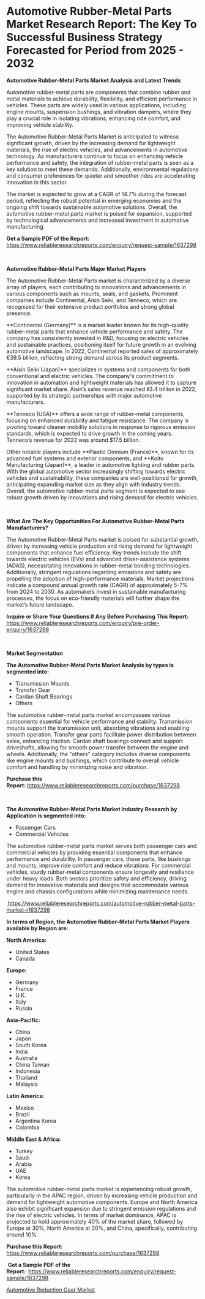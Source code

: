 <p><h1>Automotive Rubber-Metal Parts Market Research Report: The Key To Successful Business Strategy Forecasted for Period from 2025 - 2032</h1></p><p><strong>Automotive Rubber-Metal Parts Market Analysis and Latest Trends</strong></p>
<p><p>Automotive rubber-metal parts are components that combine rubber and metal materials to achieve durability, flexibility, and efficient performance in vehicles. These parts are widely used in various applications, including engine mounts, suspension bushings, and vibration dampers, where they play a crucial role in isolating vibrations, enhancing ride comfort, and improving vehicle stability. </p><p>The Automotive Rubber-Metal Parts Market is anticipated to witness significant growth, driven by the increasing demand for lightweight materials, the rise of electric vehicles, and advancements in automotive technology. As manufacturers continue to focus on enhancing vehicle performance and safety, the integration of rubber-metal parts is seen as a key solution to meet these demands. Additionally, environmental regulations and consumer preferences for quieter and smoother rides are accelerating innovation in this sector. </p><p>The market is expected to grow at a CAGR of 14.7% during the forecast period, reflecting the robust potential in emerging economies and the ongoing shift towards sustainable automotive solutions. Overall, the automotive rubber-metal parts market is poised for expansion, supported by technological advancements and increased investment in automotive manufacturing.</p></p>
<p><strong>Get a Sample PDF of the Report:&nbsp;</strong> <a href="https://www.reliableresearchreports.com/enquiry/request-sample/1637298?utm_campaign=2788&utm_medium=2&utm_source=Github&utm_content=ia&utm_term=23032025&utm_id=automotive-rubber-metal-parts">https://www.reliableresearchreports.com/enquiry/request-sample/1637298</a></p>
<p>&nbsp;</p>
<p><strong>Automotive Rubber-Metal Parts Major Market Players</strong></p>
<p><p>The Automotive Rubber-Metal Parts market is characterized by a diverse array of players, each contributing to innovations and advancements in various components such as mounts, seals, and gaskets. Prominent companies include Continental, Aisin Seiki, and Tenneco, which are recognized for their extensive product portfolios and strong global presence.</p><p>**Continental (Germany)** is a market leader known for its high-quality rubber-metal parts that enhance vehicle performance and safety. The company has consistently invested in R&D, focusing on electric vehicles and sustainable practices, positioning itself for future growth in an evolving automotive landscape. In 2022, Continental reported sales of approximately €39.5 billion, reflecting strong demand across its product segments.</p><p>**Aisin Seiki (Japan)** specializes in systems and components for both conventional and electric vehicles. The company's commitment to innovation in automation and lightweight materials has allowed it to capture significant market share. Aisin’s sales revenue reached ¥3.4 trillion in 2022, supported by its strategic partnerships with major automotive manufacturers.</p><p>**Tenneco (USA)** offers a wide range of rubber-metal components, focusing on enhanced durability and fatigue resistance. The company is pivoting toward cleaner mobility solutions in response to rigorous emission standards, which is expected to drive growth in the coming years. Tenneco’s revenue for 2022 was around $17.5 billion.</p><p>Other notable players include **Plastic Omnium (France)**, known for its advanced fuel systems and exterior components, and **Koito Manufacturing (Japan)**, a leader in automotive lighting and rubber parts. With the global automotive sector increasingly shifting towards electric vehicles and sustainability, these companies are well-positioned for growth, anticipating expanding market size as they align with industry trends. Overall, the automotive rubber-metal parts segment is expected to see robust growth driven by innovations and rising demand for electric vehicles.</p></p>
<p>&nbsp;</p>
<p><strong>What Are The Key Opportunities For Automotive Rubber-Metal Parts Manufacturers?</strong></p>
<p><p>The Automotive Rubber-Metal Parts market is poised for substantial growth, driven by increasing vehicle production and rising demand for lightweight components that enhance fuel efficiency. Key trends include the shift towards electric vehicles (EVs) and advanced driver-assistance systems (ADAS), necessitating innovations in rubber-metal bonding technologies. Additionally, stringent regulations regarding emissions and safety are propelling the adoption of high-performance materials. Market projections indicate a compound annual growth rate (CAGR) of approximately 5-7% from 2024 to 2030. As automakers invest in sustainable manufacturing processes, the focus on eco-friendly materials will further shape the market’s future landscape.</p></p>
<p><strong>Inquire or Share Your Questions If Any Before Purchasing This Report:</strong> <a href="https://www.reliableresearchreports.com/enquiry/pre-order-enquiry/1637298?utm_campaign=2788&utm_medium=2&utm_source=Github&utm_content=ia&utm_term=23032025&utm_id=automotive-rubber-metal-parts">https://www.reliableresearchreports.com/enquiry/pre-order-enquiry/1637298</a></p>
<p>&nbsp;</p>
<p><strong>Market Segmentation</strong></p>
<p><strong>The Automotive Rubber-Metal Parts Market Analysis by types is segmented into:</strong></p>
<p><ul><li>Transmission Mounts</li><li>Transfer Gear</li><li>Cardan Shaft Bearings</li><li>Others</li></ul></p>
<p><p>The automotive rubber-metal parts market encompasses various components essential for vehicle performance and stability. Transmission mounts support the transmission unit, absorbing vibrations and enabling smooth operation. Transfer gear parts facilitate power distribution between axles, enhancing traction. Cardan shaft bearings connect and support driveshafts, allowing for smooth power transfer between the engine and wheels. Additionally, the "others" category includes diverse components like engine mounts and bushings, which contribute to overall vehicle comfort and handling by minimizing noise and vibration.</p></p>
<p><strong>Purchase this Report:&nbsp;</strong><a href="https://www.reliableresearchreports.com/purchase/1637298?utm_campaign=2788&utm_medium=2&utm_source=Github&utm_content=ia&utm_term=23032025&utm_id=automotive-rubber-metal-parts">https://www.reliableresearchreports.com/purchase/1637298</a></p>
<p>&nbsp;</p>
<p><strong>The Automotive Rubber-Metal Parts Market Industry Research by Application is segmented into:</strong></p>
<p><ul><li>Passenger Cars</li><li>Commercial Vehicles</li></ul></p>
<p><p>The automotive rubber-metal parts market serves both passenger cars and commercial vehicles by providing essential components that enhance performance and durability. In passenger cars, these parts, like bushings and mounts, improve ride comfort and reduce vibrations. For commercial vehicles, sturdy rubber-metal components ensure longevity and resilience under heavy loads. Both sectors prioritize safety and efficiency, driving demand for innovative materials and designs that accommodate various engine and chassis configurations while minimizing maintenance needs.</p></p>
<p><a href="https://www.reliableresearchreports.com/automotive-rubber-metal-parts-market-r1637298?utm_campaign=2788&utm_medium=2&utm_source=Github&utm_content=ia&utm_term=23032025&utm_id=automotive-rubber-metal-parts">&nbsp;https://www.reliableresearchreports.com/automotive-rubber-metal-parts-market-r1637298</a></p>
<p><strong>In terms of Region, the Automotive Rubber-Metal Parts Market Players available by Region are:</strong></p>
<p>
    <p> <strong> North America: </strong>
        <ul>
            <li>United States</li>
            <li>Canada</li>
        </ul>
        </p> 
    <p> <strong> Europe: </strong>
        <ul>
            <li>Germany</li>
            <li>France</li>
            <li>U.K.</li>
            <li>Italy</li>
            <li>Russia</li>
        </ul>
        </p> 
    <p> <strong> Asia-Pacific: </strong>
        <ul>
            <li>China</li>
            <li>Japan</li>
            <li>South Korea</li>
            <li>India</li>
            <li>Australia</li>
            <li>China Taiwan</li>
            <li>Indonesia</li>
            <li>Thailand</li>
            <li>Malaysia</li>
        </ul>
        </p> 
    <p> <strong> Latin America: </strong>
        <ul>
            <li>Mexico</li>
            <li>Brazil</li>
            <li>Argentina Korea</li>
            <li>Colombia</li>
        </ul>
        </p> 
    <p> <strong> Middle East & Africa: </strong>
        <ul>
            <li>Turkey</li>
            <li>Saudi</li>
            <li>Arabia</li>
            <li>UAE</li>
            <li>Korea</li>
        </ul>
    </p>
    </p>
<p><p>The automotive rubber-metal parts market is experiencing robust growth, particularly in the APAC region, driven by increasing vehicle production and demand for lightweight automotive components. Europe and North America also exhibit significant expansion due to stringent emission regulations and the rise of electric vehicles. In terms of market dominance, APAC is projected to hold approximately 40% of the market share, followed by Europe at 30%, North America at 20%, and China, specifically, contributing around 10%.</p></p>
<p><strong>Purchase this Report: </strong><a href="https://www.reliableresearchreports.com/purchase/1637298?utm_campaign=2788&utm_medium=2&utm_source=Github&utm_content=ia&utm_term=23032025&utm_id=automotive-rubber-metal-parts">https://www.reliableresearchreports.com/purchase/1637298</a></p>
<p>&nbsp;<strong>Get a Sample PDF of the Report:&nbsp;&nbsp;</strong><a href="https://www.reliableresearchreports.com/enquiry/request-sample/1637298?utm_campaign=2788&utm_medium=2&utm_source=Github&utm_content=ia&utm_term=23032025&utm_id=automotive-rubber-metal-parts">https://www.reliableresearchreports.com/enquiry/request-sample/1637298</a></p>
<p><strong></strong></p>
<p><p><a href="https://github.com/nafidurii/Market-Research-Report-List-1/blob/main/automotive-reduction-gear-market.md?utm_campaign=2788&utm_medium=2&utm_source=Github&utm_content=ia&utm_term=23032025&utm_id=automotive-rubber-metal-parts">Automotive Reduction Gear Market</a></p></p>